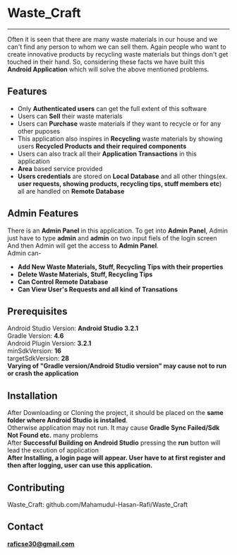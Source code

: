 # Waste_Craft

----
Often it is seen that there are many waste materials in our house and we can't find any person to whom we can sell them. Again people who want to create innovative products by recycling waste materials but things don't get touched in their hand. So, considering these facts we have built this **Android Application** which will solve the above mentioned problems.

## Features
* Only **Authenticated users** can get the full extent of this software
* Users can **Sell** their waste materials
* Users can **Purchase** waste materials if they want to recycle or for any other puposes
* This application also inspires in **Recycling** waste materials by showing users **Recycled Products and their required components** 
* Users can also track all their **Application Transactions** in this application
* **Area** based service provided
* **Users credentials** are stored on **Local Database** and all other things(ex. **user requests, showing products, recycling tips, stuff members etc**) all are handled on **Remote Database**

## Admin Features
There is an **Admin Panel** in this application. To get into **Admin Panel**, Admin just have to type **admin** and **admin** on two input fiels of the login screen\
And then Admin will get the access to **Admin Panel**.\
Admin can-
  * **Add New Waste Materials, Stuff,  Recycling Tips with their properties**
  * **Delete Waste Materials, Stuff,  Recycling Tips**
  * **Can Control Remote Database**
  * **Can View User's Requests and all kind of Transations**
  
## Prerequisites
Android Studio Version:
**Android Studio 3.2.1**\
Gradle Version: **4.6**\
Android Plugin Version: **3.2.1**\
minSdkVersion: **16**\
targetSdkVersion: **28**\
**Varying of "Gradle version/Android Studio version" may cause not to run or crash the application**

## Installation
After Downloading or Cloning the project, it should be placed on the **same folder where Android Studio is installed**. \
Otherwise application may not run. It may cause **Gradle Sync Failed/Sdk Not Found etc.** many problems\
After **Successful Building on Android Studio** pressing the **run** button will lead the excution of application\
**After Installing, a login page will appear. User have to at first register and then after logging, user can use this application.**

## Contributing
Waste_Craft: github.com/Mahamudul-Hasan-Rafi/Waste_Craft

## Contact
**raficse30@gmail.com**

